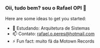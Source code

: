 ### Oii, tudo bem? sou o Rafael OPI 👋

Here are some ideas to get you started:
- 🌱 Estudando: Arquitetura de Sistemas
- 📫 Contato: rafael.o.peres@hotmail.com
- ⚡ Fun fact: muito fã da Motown Records
